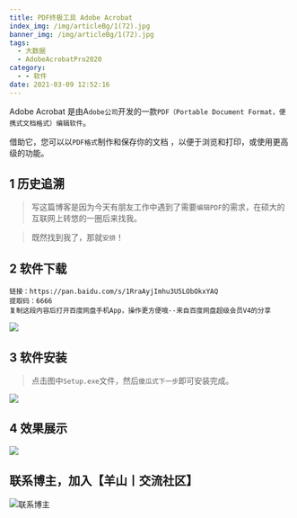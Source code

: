 ```yaml
---
title: PDF终极工具 Adobe Acrobat
index_img: /img/articleBg/1(72).jpg
banner_img: /img/articleBg/1(72).jpg
tags:
  - 大数据
  - AdobeAcrobatPro2020
category:
  - - 软件
date: 2021-03-09 12:52:16
---
```


Adobe Acrobat 是由A`dobe公司`开发的一款`PDF（Portable Document Format，便携式文档格式）编辑软件`。

借助它，您可以以`PDF格式`制作和保存你的文档 ，以便于浏览和打印，或使用更高级的功能。

<!-- more -->

## 1 历史追溯

> 写这篇博客是因为今天有朋友工作中遇到了需要`编辑PDF`的需求，在硕大的互联网上转悠的一圈后来找我。

> 既然找到我了，那就`安排`！

## 2 软件下载

```
链接：https://pan.baidu.com/s/1RraAyjImhu3U5LObOkxYAQ 
提取码：6666 
复制这段内容后打开百度网盘手机App，操作更方便哦--来自百度网盘超级会员V4的分享
```

![](/img/articleContent/工具_PDF/1.png)

## 3 软件安装

> 点击图中`Setup.exe`文件，然后`傻瓜式下一步`即可安装完成。

![](/img/articleContent/工具_PDF/2.png)

## 4 效果展示

![](/img/articleContent/工具_PDF/3.png)

## 联系博主，加入【羊山丨交流社区】
![联系博主](/img/icon/wechatFindMe.png)